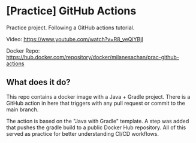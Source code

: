 # \[Practice] GitHub Actions
Practice project. Following a GitHub actions tutorial.

Video: https://www.youtube.com/watch?v=R8_veQiYBjI

Docker Repo: https://hub.docker.com/repository/docker/milanesachan/prac-github-actions

## What does it do?

This repo contains a docker image with a Java + Gradle project. There is a GitHub action in here that triggers with any pull request or commit to the main branch. 

The action is based on the "Java with Gradle" template. A step was added that pushes the gradle build to a public Docker Hub repository. All of this served as practice for better understanding CI/CD workflows.
